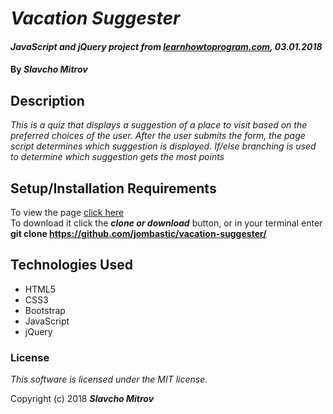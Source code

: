 # _Vacation Suggester_

#### _JavaScript and jQuery project from [learnhowtoprogram.com](https://www.learnhowtoprogram.com), 03.01.2018_

#### By _**Slavcho Mitrov**_

## Description

_This is a quiz that displays a suggestion of a place to visit based on the preferred choices of the user. After the user submits the form, the page script determines which suggestion is displayed. If/else branching is used to determine which suggestion gets the most points_

## Setup/Installation Requirements

To view the page [click here](https://jombastic.github.io/vacation-suggester/)  
To download it click the _**clone or download**_ button, or in your terminal enter **git clone https://github.com/jombastic/vacation-suggester/**

## Technologies Used

* HTML5
* CSS3
* Bootstrap
* JavaScript
* jQuery

### License

*This software is licensed under the MIT license.*

Copyright (c) 2018 **_Slavcho Mitrov_**
